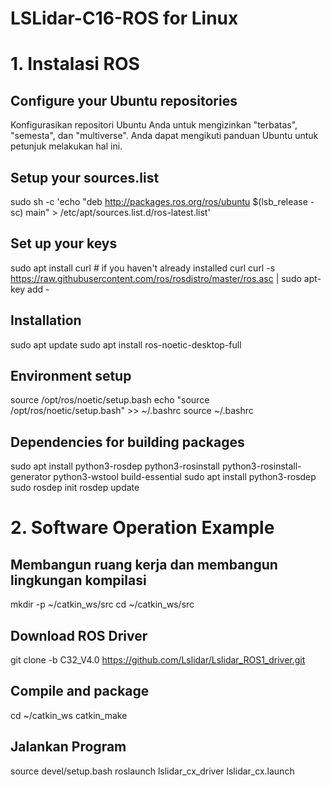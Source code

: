 # LSLidar-C16-ROS for Linux

# 1. Instalasi ROS
## Configure your Ubuntu repositories
Konfigurasikan repositori Ubuntu Anda untuk mengizinkan "terbatas", "semesta", dan "multiverse". Anda dapat mengikuti panduan Ubuntu untuk petunjuk melakukan hal ini.

## Setup your sources.list
sudo sh -c 'echo "deb http://packages.ros.org/ros/ubuntu $(lsb_release -sc) main" > /etc/apt/sources.list.d/ros-latest.list'

## Set up your keys
sudo apt install curl # if you haven't already installed curl
curl -s https://raw.githubusercontent.com/ros/rosdistro/master/ros.asc | sudo apt-key add -

## Installation
sudo apt update
sudo apt install ros-noetic-desktop-full

## Environment setup
source /opt/ros/noetic/setup.bash
echo "source /opt/ros/noetic/setup.bash" >> ~/.bashrc
source ~/.bashrc

## Dependencies for building packages
sudo apt install python3-rosdep python3-rosinstall python3-rosinstall-generator python3-wstool build-essential
sudo apt install python3-rosdep
sudo rosdep init
rosdep update

# 2. Software Operation Example
## Membangun ruang kerja dan membangun lingkungan kompilasi
mkdir -p ~/catkin_ws/src
cd ~/catkin_ws/src

## Download ROS Driver
git clone -b C32_V4.0 https://github.com/Lslidar/Lslidar_ROS1_driver.git

## Compile and package
cd ~/catkin_ws
catkin_make

## Jalankan Program
source devel/setup.bash
roslaunch lslidar_cx_driver lslidar_cx.launch
